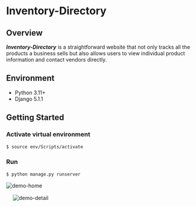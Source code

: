 # Inventory-Directory

## Overview
***Inventory-Directory*** is a straightforward website that not only tracks all the products a business sells but also allows users to view individual product information and contact vendors directly.

## Environment
- Python 3.11+
- Django 5.1.1

## Getting Started

### Activate virtual environment
```bash
$ source env/Scripts/activate
```

### Run 
```bash
$ python manage.py runserver
```
<img alt="demo-home" src="https://github.com/user-attachments/assets/4bbdee57-4cd3-4a73-b863-224fa583b4de">

 　
<img alt="demo-detail" src="https://github.com/user-attachments/assets/f7debd97-996a-4fe1-82bb-241bc8985ce4">


